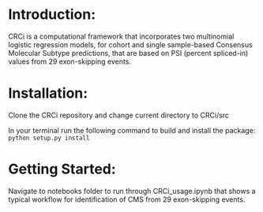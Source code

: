 # Introduction:

CRCi is a computational framework that incorporates two multinomial logistic regression models, for cohort and single sample-based Consensus Molecular Subtype predictions, that are based on PSI (percent spliced-in) values from 29 exon-skipping events. 


# Installation:  

Clone the CRCi repository and change current directory to CRCi/src

In your terminal run the following command to build and install the package:  
```python setup.py install```

# Getting Started:  

Navigate to notebooks folder to run through CRCi_usage.ipynb that shows a typical workflow for identification of CMS from 29 exon-skipping events.

